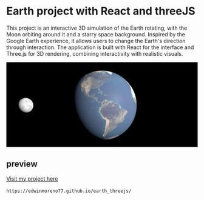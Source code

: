 # Earth project with React and threeJS

This project is an interactive 3D simulation of the Earth rotating, with the Moon orbiting around it and a starry space background. Inspired by the Google Earth experience, it allows users to change the Earth's direction through interaction. The application is built with React for the interface and Three.js for 3D rendering, combining interactivity with realistic visuals.

![eart](https://github.com/edwinmoreno77/earth_threejs/blob/main/src/assets/earth_threejs.png)

## preview 

[Visit my project here](https://edwinmoreno77.github.io/earth_threejs/)

``https://edwinmoreno77.github.io/earth_threejs/``

